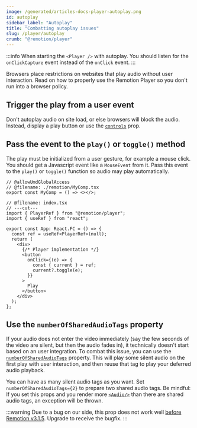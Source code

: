 ```yaml
---
image: /generated/articles-docs-player-autoplay.png
id: autoplay
sidebar_label: "Autoplay"
title: "Combatting autoplay issues"
slug: /player/autoplay
crumb: "@remotion/player"
---
```


:::info
When starting the `<Player />` with autoplay. You should listen for the `onClickCapture` event instead of the `onClick` event.
:::

Browsers place restrictions on websites that play audio without user interaction. Read on how to properly use the Remotion Player so you don't run into a browser policy.

## Trigger the play from a user event

Don't autoplay audio on site load, or else browsers will block the audio. Instead, display a play button or use the [`controls`](/docs/player/player#controls) prop.

## Pass the event to the `play()` or `toggle()` method

The play must be initialized from a user gesture, for example a mouse click. You should get a Javascript event like a `MouseEvent` from it. Pass this event to the `play()` or `toggle()` function so audio may play automatically.

```tsx twoslash
// @allowUmdGlobalAccess
// @filename: ./remotion/MyComp.tsx
export const MyComp = () => <></>;

// @filename: index.tsx
// ---cut---
import { PlayerRef } from "@remotion/player";
import { useRef } from "react";

export const App: React.FC = () => {
  const ref = useRef<PlayerRef>(null);
  return (
    <div>
      {/* Player implementation */}
      <button
        onClick={(e) => {
          const { current } = ref;
          current?.toggle(e);
        }}
      >
        Play
      </button>
    </div>
  );
};
```

## Use the `numberOfSharedAudioTags` property

If your audio does not enter the video immediately (say the few seconds of the video are silent, but then the audio fades in), it technically doesn't start based on an user integration. To combat this issue, you can use the [`numberOfSharedAudioTags`](/docs/player/player#numberofsharedaudiotags) property. This will play some silent audio on the first play with user interaction, and then reuse that tag to play your deferred audio playback.

You can have as many silent audio tags as you want. Set `numberOfSharedAudioTags={2}` to prepare two shared audio tags. Be mindful: If you set this props and you render more [`<Audio/>`](/docs/audio) than there are shared audio tags, an exception will be thrown.

:::warning
Due to a bug on our side, this prop does not work well [before Remotion v3.1.5](https://github.com/remotion-dev/remotion/issues/723). Upgrade to receive the bugfix.
:::
